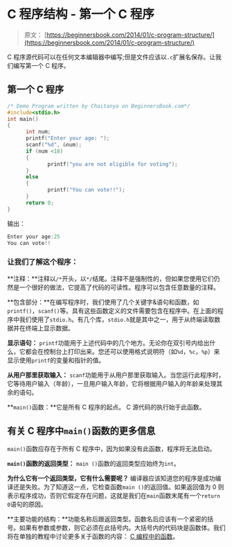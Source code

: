 # C 程序结构 - 第一个 C 程序

> 原文： [https://beginnersbook.com/2014/01/c-program-structure/](https://beginnersbook.com/2014/01/c-program-structure/)

C 程序源代码可以在任何文本编辑器中编写;但是文件应该以`.c`扩展名保存。让我们编写第一个 C 程序。

## 第一个 C 程序

```c
/* Demo Program written by Chaitanya on BeginnersBook.com*/
#include<stdio.h>
int main()
{
      int num;
      printf("Enter your age: ");
      scanf("%d", &num);
      if (num <18)
      {
             printf("you are not eligible for voting");
      }
      else
      {
             printf("You can vote!!");
      }
      return 0;
}
```

输出：

```c
Enter your age:25
You can vote!!
```

### 让我们了解这个程序：

**注释：**注释以`/*`开头，以`*/`结尾。注释不是强制性的，但如果您使用它们仍然是一个很好的做法，它提高了代码的可读性。程序可以包含任意数量的注释。

**包含部分：**在编写程序时，我们使用了几个关键字&amp;语句和函数，如 `printf()`，`scanf()`等。具有这些函数定义的文件需要包含在程序中。在上面的程序中我们使用了`stdio.h`。有几个库，`stdio.h`就是其中之一，用于从终端读取数据并在终端上显示数据。

**显示语句：** `printf`功能用于上述代码中的几个地方。无论你在双引号内给出什么，它都会在控制台上打印出来。您还可以使用格式说明符（如`%d`，`%c`，`%p`）来显示使用`printf`的变量和指针的值。

**从用户那里获取输入：** `scanf`功能用于从用户那里获取输入。当您运行此程序时，它等待用户输入（年龄），一旦用户输入年龄，它将根据用户输入的年龄来处理其余的语句。

**`main()`函数：**它是所有 C 程序的起点。 C 源代码的执行始于此函数。

## 有关 C 程序中`main()`函数的更多信息

`main()`函数应存在于所有 C 程序中，因为如果没有此函数，程序将无法启动。

**`main()`函数的返回类型：** `main ()`函数的返回类型应始终为`int`。

**为什么它有一个返回类型，它有什么需要呢？** 编译器应该知道您的程序是成功编译还是失败。为了知道这一点，它检查函数`main ()`的返回值。如果返回值为 0 则表示程序成功，否则它假定存在问题，这就是我们在`main`函数末尾有一个`return 0`语句的原因。

**主要功能的结构：**功能名称后跟返回类型。函数名后应该有一个紧密的括号。如果有参数或参数，则它必须在此括号内。大括号内的代码块是函数体。我们将在单独的教程中讨论更多关于函数的内容： [C 编程中的函数](https://beginnersbook.com/2014/01/c-functions-examples/)。